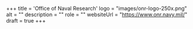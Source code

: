 +++
title = 'Office of Naval Research'
logo = "images/onr-logo-250x.png"
alt = ""
description = ""
role = ""
websiteUrl = "https://www.onr.navy.mil/"
draft = true
+++

